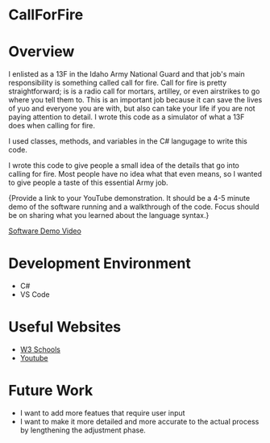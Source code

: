 # CallForFire

# Overview

I enlisted as a 13F in the Idaho Army National Guard and that job's main responsibility is something called call for fire. Call for fire is 
pretty straightforward; is is a radio call for mortars, artilley, or even airstrikes to go where you tell them to. This is an important
job because it can save the lives of yuo and everyone you are with, but also can take your life if you are not paying attention to detail.
I wrote this code as a simulator of what a 13F does when calling for fire.

I used classes, methods, and variables in the C# langugage to write this code.

I wrote this code to give people a small idea of the details that go into calling for fire. Most people have no idea what that even means,
so I wanted to give people a taste of this essential Army job.

{Provide a link to your YouTube demonstration. It should be a 4-5 minute demo of the software running and a walkthrough of the code. Focus should be on sharing what you learned about the language syntax.}

[Software Demo Video](https://youtu.be/Dvyu4YJkc_Y)

# Development Environment

- C#
- VS Code


# Useful Websites



- [W3 Schools](http://url.link.goes.here)
- [Youtube](http://url.link.goes.here)

# Future Work



- I want to add more featues that require user input
- I want to make it more detailed and more accurate to the actual process by lengthening the adjustment phase.
